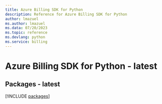 ```yaml
---
title: Azure Billing SDK for Python
description: Reference for Azure Billing SDK for Python
author: lmazuel
ms.author: lmazuel
ms.data: 07/20/2023
ms.topic: reference
ms.devlang: python
ms.service: billing
---
```

# Azure Billing SDK for Python - latest
## Packages - latest
[!INCLUDE [packages](billing-index.md)]